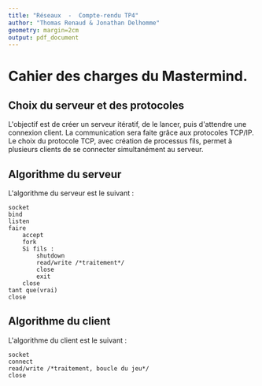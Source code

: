 ```yaml
---
title: "Réseaux  -  Compte-rendu TP4"
author: "Thomas Renaud & Jonathan Delhomme"
geometry: margin=2cm
output: pdf_document
---
```


# Cahier des charges du Mastermind.

## Choix du serveur et des protocoles
L'objectif est de créer un serveur itératif, de le lancer, puis d'attendre une connexion client. La communication sera faite grâce aux protocoles TCP/IP. Le choix du protocole TCP, avec création de processus fils, permet à plusieurs clients de se connecter simultanément au serveur.


## Algorithme du serveur

L'algorithme du serveur est le suivant :
```
socket
bind
listen
faire
    accept
    fork
    Si fils :
        shutdown
        read/write /*traitement*/
        close
        exit
    close
tant que(vrai)
close
```

## Algorithme du client
L'algorithme du client est le suivant :

```
socket
connect
read/write /*traitement, boucle du jeu*/
close
```